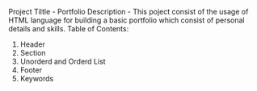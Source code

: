 Project Tiltle - Portfolio
Description - This poject consist of the usage of HTML language for building a basic portfolio which consist of personal details and skills. 
Table of Contents:
1. Header
2. Section
3. Unorderd and Orderd List
4. Footer
5. Keywords
